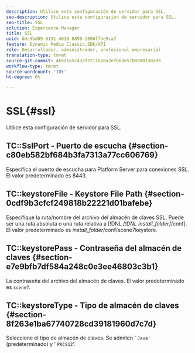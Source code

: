 ```yaml
---
description: Utilice esta configuración de servidor para SSL.
seo-description: Utilice esta configuración de servidor para SSL.
seo-title: SSL
solution: Experience Manager
title: SSL
uuid: dec9bd09-8191-4010-8898-2890ffbe9ca7
feature: Dynamic Media Classic,SDK/API
role: Desarrollador, administrador, profesional empresarial
translation-type: tm+mt
source-git-commit: 469d1a5c43a972116a8a2efb0de5708800130a99
workflow-type: tm+mt
source-wordcount: '105'
ht-degree: 6%

---
```



# SSL{#ssl}

Utilice esta configuración de servidor para SSL.

## TC::SslPort - Puerto de escucha {#section-c80eb582bf684b3fa7313a77cc606769}

Especifica el puerto de escucha para Platform Server para conexiones SSL. El valor predeterminado es 8443.

## TC::keystoreFile - Keystore File Path {#section-0cdf9b3cfcf249818b22221d01bafebe}

Especifique la ruta/nombre del archivo del almacén de claves SSL. Puede ser una ruta absoluta o una ruta relativa a [!DNL *[!DNL install_folder]*/conf]. El valor predeterminado es *install_folder*/conf/scene7keystore.

## TC::keystorePass - Contraseña del almacén de claves {#section-e7e9bfb7df584a248c0e3ee46803c3b1}

La contraseña del archivo del almacén de claves. El valor predeterminado es `scene7`.

## TC::keystoreType - Tipo de almacén de claves {#section-8f263e1ba67740728cd39181960d7c7d}

Seleccione el tipo de almacén de claves. Se admiten &#39; `Java'` (predeterminado) y &#39; `PKCS12`&#39;.
